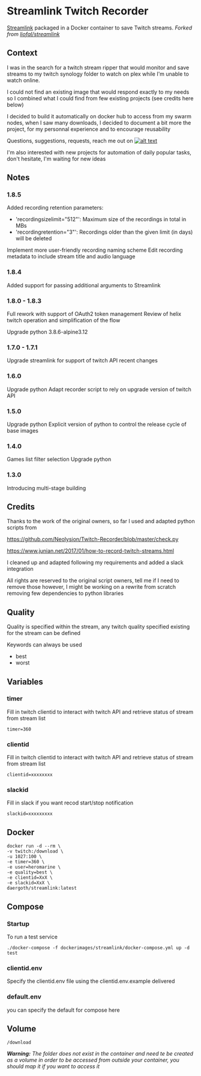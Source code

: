 # Streamlink Twitch Recorder
[Streamlink](https://github.com/streamlink/streamlink) packaged in a Docker container to save Twitch streams. *Forked from [liofal/streamlink](https://github.com/liofal/streamlink)*

## Context
I was in the search for a twitch stream ripper that would monitor and save streams to my twitch synology folder to watch on plex while I'm unable to watch online.

I could not find an existing image that would respond exactly to my needs so I combined what I could find from few existing projects (see credits here below)

I decided to build it automatically on docker hub to access from my swarm nodes, when I saw many downloads, I decided to document a bit more the project, for my personnal experience and to encourage reusability

Questions, suggestions, requests, reach me out on [![alt text][1.1]][1]

I'm also interested with new projects for automation of daily popular tasks, don't hesitate, I'm waiting for new ideas

## Notes

### 1.8.5
Added recording retention parameters:
- 'recordingsizelimit="512"': Maximum size of the recordings in total in MBs
- 'recordingretention="3"': Recordings older than the given limit (in days) will be deleted

Implement more user-friendly recording naming scheme
Edit recording metadata to include stream title and audio language

### 1.8.4
Added support for passing additional arguments to Streamlink 

### 1.8.0 - 1.8.3
Full rework with support of OAuth2 token management
Review of helix twitch operation and simplification of the flow

Upgrade python 3.8.6-alpine3.12

### 1.7.0 - 1.7.1
Upgrade streamlink for support of twitch API recent changes

### 1.6.0
Upgrade python
Adapt recorder script to rely on upgrade version of twitch API

### 1.5.0
Upgrade python
Explicit version of python to control the release cycle of base images

### 1.4.0
Games list filter selection
Upgrade python

### 1.3.0
Introducing multi-stage building

## Credits
Thanks to the work of the original owners, so far I used and adapted python scripts from 

https://github.com/Neolysion/Twitch-Recorder/blob/master/check.py

https://www.junian.net/2017/01/how-to-record-twitch-streams.html

I cleaned up and adapted following my requirements and added a slack integration

All rights are reserved to the original script owners, tell me if I need to remove those however, I might be working on a rewrite from scratch removing few dependencies to python libraries

## Quality
Quality is specified within the stream, any twitch quality specified existing for the stream can be defined

Keywords can always be used
* best
* worst

## Variables
### timer
Fill in twitch clientid to interact with twitch API and retrieve status of stream from stream list

    timer=360


### clientid
Fill in twitch clientid to interact with twitch API and retrieve status of stream from stream list

    clientid=xxxxxxxx

### slackid
Fill in slack if you want recod start/stop notification

    slackid=xxxxxxxxx

## Docker

    docker run -d --rm \
    -v twitch:/download \
    -u 1027:100 \
    -e timer=360 \
    -e user=heromarine \
    -e quality=best \
    -e clientid=XxX \
    -e slackid=XxX \
    daergoth/streamlink:latest

## Compose

### Startup
To run a test service

    ./docker-compose -f dockerimages/streamlink/docker-compose.yml up -d test

### clientid.env
Specify the clientid.env file using the clientid.env.example delivered

### default.env
you can specify the default for compose here

## Volume
    /download 

_**Warning:** The folder does not exist in the container and need te be created as a volume in order to be accessed from outside your container, you should map it if you want to access it_


[1.1]: http://i.imgur.com/tXSoThF.png (twitter icon with padding)
[1]: http://www.twitter.com/liofal
